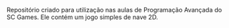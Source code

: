 Repositório criado para utilização nas aulas de Programação Avançada do SC Games.
Ele contém um jogo simples de nave 2D.
